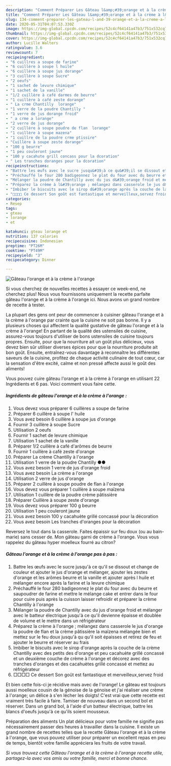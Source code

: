 ```yaml
---
description: "Comment Préparer Les Gâteau l&amp;#39;orange et à la crème à l&amp;#39;orange"
title: "Comment Préparer Les Gâteau l&amp;#39;orange et à la crème à l&amp;#39;orange"
slug: 134-comment-preparer-les-gateau-l-and-39-orange-et-a-la-creme-a-l-and-39-orange
date: 2020-05-31T04:07:53.330Z
image: https://img-global.cpcdn.com/recipes/52c4cf64141a47b3/751x532cq70/gateau-lorange-et-a-la-creme-a-lorange-photo-principale-de-la-recette.jpg
thumbnail: https://img-global.cpcdn.com/recipes/52c4cf64141a47b3/751x532cq70/gateau-lorange-et-a-la-creme-a-lorange-photo-principale-de-la-recette.jpg
cover: https://img-global.cpcdn.com/recipes/52c4cf64141a47b3/751x532cq70/gateau-lorange-et-a-la-creme-a-lorange-photo-principale-de-la-recette.jpg
author: Lucille Walters
ratingvalue: 3.6
reviewcount: 7
recipeingredient:
- "6 cuillres a soupe de farine"
- "6 cuillère à soupe l huile"
- "6 cuillère à soupe jus dorange"
- "3 cuillère à soupe Sucre"
- "2 oeufs"
- "1 sachet de levure chimique"
- "1 sachet de la vanille"
- "1/2 cuillère à café darmes de beurre"
- "1 cuillère à café zeste dorange"
- " La crme Chantilly  lorange"
- "1 verre de la poudre Chantilly "
- "1 verre de jus dorange froid"
- " a crme a lorange"
- "2 verre de jus dorange"
- "2 cuillère à soupe poudre de flan  lorange"
- "1 cuillère à soupe mazena"
- "1 cuillre de la poudre crme ptissire"
- "Cuillère à soupe zeste dorange"
- "100 g beurre"
- "1 peu couleront jaune"
- "100 y cacahute grill concass pour la dcoration"
- " Les tranches doranges pour la dcoration"
recipeinstructions:
- "Battre les œufs avec le sucre jusqu&#39;à ce qu&#39;il se dissout et change de couleur et ajouter le jus d&#39;orange et mélanger, ajouter les zestes d&#39;orange et les arômes beurre et la vanille et ajouter après l huile et mélanger encore après la farine et la levure chimique"
- "Préchauffé le four 280 badigeonnez le plat du four avec du beurre et saupoudrer de farine et mettre le mélange cake et entrer dans le four pour cuire puis après la cuisson laisser refroidir et préparer la crème Chantilly à l&#39;orange"
- "Mélanger la poudre de Chantilly avec du jus d&#39;orange froid et mélanger avec le batteur électrique jusqu&#39;à ce qu&#39;il devienne épaisse et doublée de volume et le mettre dans un réfrigérateur"
- "Préparez la crème à l&#39;orange ; mélangez dans casserole le jus d&#39;orange la poudre de flan et la crème pâtissière la maïzena mélangée bien et mettez sur le feu doux jusqu&#39;à qu qu&#39;il soit épaisses et retirez de feu et ajouter le beurre et réserver au frais"
- "Imbiber le biscuits avec le sirop d&#39;orange après la couche de la crème Chantilly avec des petits des d&#39;orange et peu cacahuète grillé concassé et un deuxième couche de crème à l&#39;orange et décorez avec des tranches d&#39;oranges et des cacahuètes grillé concassé et mettez au réfrigérateur"
- "□□□□ Ce dessert Son goût est fantastique et merveilleux,servez froid"
categories:
- Resep
tags:
- gteau
- lorange
- et

katakunci: gteau lorange et 
nutrition: 137 calories
recipecuisine: Indonesian
preptime: "PT26M"
cooktime: "PT49M"
recipeyield: "3"
recipecategory: Dinner

---
```



![Gâteau l&#39;orange et à la crème à l&#39;orange](https://img-global.cpcdn.com/recipes/52c4cf64141a47b3/751x532cq70/gateau-lorange-et-a-la-creme-a-lorange-photo-principale-de-la-recette.jpg)

Si vous cherchez de nouvelles recettes à essayer ce week-end, ne cherchez plus! Nous vous fournissons uniquement la recette parfaite gâteau l&#39;orange et à la crème à l&#39;orange ici. Nous avons un grand nombre de recette à tester.

La plupart des gens ont peur de commencer à cuisiner gâteau l&#39;orange et à la crème à l&#39;orange par crainte que la cuisine ne soit pas bonne. Il y a plusieurs choses qui affectent la qualité gustative de gâteau l&#39;orange et à la crème à l&#39;orange! En partant de la qualité des ustensiles de cuisine, assurez-vous toujours d'utiliser de bons ustensiles de cuisine toujours propres. Ensuite, pour que la nourriture ait un goût plus délicieux, vous devez bien sûr utiliser diverses épices pour que la nourriture produite ait bon goût. Ensuite, entraînez-vous davantage à reconnaître les différentes saveurs de la cuisine, profitez de chaque activité culinaire de tout cœur, car la sensation d'être excité, calme et non pressé affecte aussi le goût des aliments!

<!--inarticleads1-->

Vous pouvez cuire gâteau l&#39;orange et à la crème à l&#39;orange en utilisant 22 Ingrédients et 6 pas. Voici comment vous faire cette.

##### Ingrédients de gâteau l&#39;orange et à la crème à l&#39;orange :

1. Vous devez vous préparer 6 cuillères a soupe de farine
1. Préparer 6 cuillère à soupe l&#39; huile
1. Vous avez besoin 6 cuillère à soupe jus d&#39;orange
1. Fournir 3 cuillère à soupe Sucre
1. Utilisation 2 oeufs
1. Fournir 1 sachet de levure chimique
1. Utilisation 1 sachet de la vanille
1. Préparer 1/2 cuillère à café d&#39;arômes de beurre
1. Fournir 1 cuillère à café zeste d&#39;orange
1. Préparer  La crème Chantilly à l&#39;orange
1. Utilisation 1 verre de la poudre Chantilly ●●
1. Vous avez besoin 1 verre de jus d&#39;orange froid
1. Vous avez besoin  Ĺa crème a l&#39;orange
1. Utilisation 2 verre de jus d&#39;orange
1. Préparer 2 cuillère à soupe poudre de flan à l&#39;orange
1. Vous devez vous préparer 1 cuillère à soupe maïzena
1. Utilisation 1 cuillère de la poudre crème pâtissière
1. Préparer Cuillère à soupe zeste d&#39;orange
1. Vous devez vous préparer 100 g beurre
1. Utilisation 1 peu couleront jaune
1. Vous avez besoin 100 y cacahuète grillé concassé pour la décoration
1. Vous avez besoin  Les tranches d&#39;oranges pour la décoration


Reversez le tout dans la casserole. Faites épaissir sur feu doux (ou au bain-marie) sans cesser de. Mon gâteau garni de crème à l&#39;orange. Vous vous rappelez du gâteau hyper moelleux fourré au citron? 

<!--inarticleads2-->

##### Gâteau l&#39;orange et à la crème à l&#39;orange pas à pas :

1. Battre les œufs avec le sucre jusqu&#39;à ce qu&#39;il se dissout et change de couleur et ajouter le jus d&#39;orange et mélanger, ajouter les zestes d&#39;orange et les arômes beurre et la vanille et ajouter après l huile et mélanger encore après la farine et la levure chimique
1. Préchauffé le four 280 badigeonnez le plat du four avec du beurre et saupoudrer de farine et mettre le mélange cake et entrer dans le four pour cuire puis après la cuisson laisser refroidir et préparer la crème Chantilly à l&#39;orange
1. Mélanger la poudre de Chantilly avec du jus d&#39;orange froid et mélanger avec le batteur électrique jusqu&#39;à ce qu&#39;il devienne épaisse et doublée de volume et le mettre dans un réfrigérateur
1. Préparez la crème à l&#39;orange ; mélangez dans casserole le jus d&#39;orange la poudre de flan et la crème pâtissière la maïzena mélangée bien et mettez sur le feu doux jusqu&#39;à qu qu&#39;il soit épaisses et retirez de feu et ajouter le beurre et réserver au frais
1. Imbiber le biscuits avec le sirop d&#39;orange après la couche de la crème Chantilly avec des petits des d&#39;orange et peu cacahuète grillé concassé et un deuxième couche de crème à l&#39;orange et décorez avec des tranches d&#39;oranges et des cacahuètes grillé concassé et mettez au réfrigérateur
1. □□□□ Ce dessert Son goût est fantastique et merveilleux,servez froid


Et bien cette fois-ci je récidive mais avec de l&#39;orange! Le gâteau est toujours aussi moelleux cousin de la génoise de la génoise et j&#39;ai réaliser une crème à l&#39;orange; un délice à s&#39;en lécher les doigts! C&#39;est vrai que cette recette est vraiment très facile à faire. Tamiser de nouveau dans un second bol et réserver. Dans un grand bol, à l&#39;aide d&#39;un batteur électrique, battre les blancs d&#39;oeufs jusqu&#39;à ce qu&#39;ils soient mousseux. 

<!--inarticleads1-->

<p>
Préparation des aliments Un plat délicieux pour votre famille ne signifie pas nécessairement passer des heures à travailler dans la cuisine. Il existe un grand nombre de recettes telles que la recette Gâteau l&#39;orange et à la crème à l&#39;orange, que vous pouvez utiliser pour préparer un excellent repas en peu de temps, bientôt votre famille appréciera les fruits de votre travail.
</p>

<p>
<i>Si vous trouvez cette Gâteau l&#39;orange et à la crème à l&#39;orange recette utile, partagez-la avec vos amis ou votre famille, merci et bonne chance.</i>
</p>
